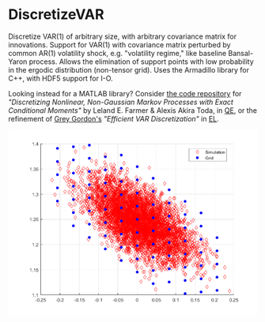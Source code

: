 # DiscretizeVAR
Discretize VAR(1) of arbitrary size, with arbitrary covariance matrix for innovations. Support for VAR(1) with covariance matrix perturbed by common AR(1) volatility shock, 
e.g. "volatility regime," like baseline Bansal-Yaron process. Allows the elimination of support points with low probability in the ergodic distribution (non-tensor grid). 
Uses the Armadillo library for C++, with HDF5 support for I-O.

Looking instead for a MATLAB library? Consider [the code repository](https://github.com/alexisakira/discretization) for *"Discretizing Nonlinear, Non-Gaussian Markov 
Processes with Exact Conditional Moments"* by Leland E. Farmer &amp; Alexis Akira Toda, in [QE](https://onlinelibrary.wiley.com/doi/abs/10.3982/QE737), or the refinement
of [Grey Gordon's](https://sites.google.com/site/greygordon/research) *"Efficient VAR Discretization"* in [EL](https://www.sciencedirect.com/science/article/abs/pii/S016517652100149X).

![Example plot](example_2d.png)
